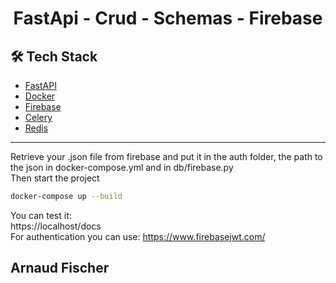 # <p align="center">FastApi - Crud - Schemas - Firebase</p>
  ## 🛠️ Tech Stack
- [FastAPI](https://fastapi.tiangolo.com/)
- [Docker](https://www.docker.com/) 
- [Firebase](https://firebase.google.com/)
- [Celery](https://derlin.github.io/introduction-to-fastapi-and-celery/)
- [Redis](https://redis.io/fr/) 
<hr>

Retrieve your .json file from firebase and put it in the auth folder, the path to the json in docker-compose.yml and in db/firebase.py <br>
Then start the project
```bash
docker-compose up --build
```
You can test it: <br>
https://localhost/docs <br>
For authentication you can use:
https://www.firebasejwt.com/
        

## Arnaud Fischer
